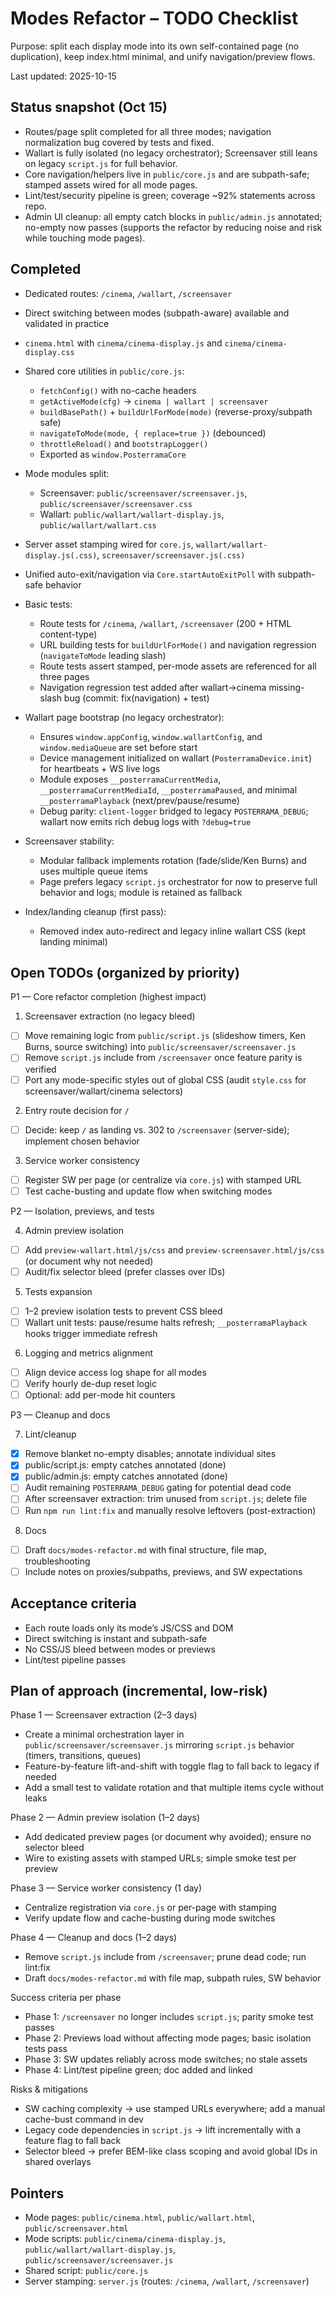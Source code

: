 # Modes Refactor – TODO Checklist

Purpose: split each display mode into its own self-contained page (no duplication), keep index.html minimal, and unify navigation/preview flows.

Last updated: 2025-10-15

## Status snapshot (Oct 15)

- Routes/page split completed for all three modes; navigation normalization bug covered by tests and fixed.
- Wallart is fully isolated (no legacy orchestrator); Screensaver still leans on legacy `script.js` for full behavior.
- Core navigation/helpers live in `public/core.js` and are subpath-safe; stamped assets wired for all mode pages.
- Lint/test/security pipeline is green; coverage ~92% statements across repo.
- Admin UI cleanup: all empty catch blocks in `public/admin.js` annotated; no-empty now passes (supports the refactor by reducing noise and risk while touching mode pages).

## Completed

- Dedicated routes: `/cinema`, `/wallart`, `/screensaver`
- Direct switching between modes (subpath-aware) available and validated in practice
- `cinema.html` with `cinema/cinema-display.js` and `cinema/cinema-display.css`
- Shared core utilities in `public/core.js`:
    - `fetchConfig()` with no-cache headers
    - `getActiveMode(cfg)` → `cinema | wallart | screensaver`
    - `buildBasePath()` + `buildUrlForMode(mode)` (reverse-proxy/subpath safe)
    - `navigateToMode(mode, { replace=true })` (debounced)
    - `throttleReload()` and `bootstrapLogger()`
    - Exported as `window.PosterramaCore`
- Mode modules split:
    - Screensaver: `public/screensaver/screensaver.js`, `public/screensaver/screensaver.css`
    - Wallart: `public/wallart/wallart-display.js`, `public/wallart/wallart.css`
- Server asset stamping wired for `core.js`, `wallart/wallart-display.js(.css)`, `screensaver/screensaver.js(.css)`
- Unified auto-exit/navigation via `Core.startAutoExitPoll` with subpath-safe behavior
- Basic tests:
    - Route tests for `/cinema`, `/wallart`, `/screensaver` (200 + HTML content-type)
    - URL building tests for `buildUrlForMode()` and navigation regression (`navigateToMode` leading slash)
    - Route tests assert stamped, per-mode assets are referenced for all three pages
    - Navigation regression test added after wallart→cinema missing-slash bug (commit: fix(navigation) + test)

- Wallart page bootstrap (no legacy orchestrator):
    - Ensures `window.appConfig`, `window.wallartConfig`, and `window.mediaQueue` are set before start
    - Device management initialized on wallart (`PosterramaDevice.init`) for heartbeats + WS live logs
    - Module exposes `__posterramaCurrentMedia`, `__posterramaCurrentMediaId`, `__posterramaPaused`, and minimal `__posterramaPlayback` (next/prev/pause/resume)
    - Debug parity: `client-logger` bridged to legacy `POSTERRAMA_DEBUG`; wallart now emits rich debug logs with `?debug=true`

- Screensaver stability:
    - Modular fallback implements rotation (fade/slide/Ken Burns) and uses multiple queue items
    - Page prefers legacy `script.js` orchestrator for now to preserve full behavior and logs; module is retained as fallback

- Index/landing cleanup (first pass):
    - Removed index auto-redirect and legacy inline wallart CSS (kept landing minimal)

## Open TODOs (organized by priority)

P1 — Core refactor completion (highest impact)

1. Screensaver extraction (no legacy bleed)

- [ ] Move remaining logic from `public/script.js` (slideshow timers, Ken Burns, source switching) into `public/screensaver/screensaver.js`
- [ ] Remove `script.js` include from `/screensaver` once feature parity is verified
- [ ] Port any mode-specific styles out of global CSS (audit `style.css` for screensaver/wallart/cinema selectors)

2. Entry route decision for `/`

- [ ] Decide: keep `/` as landing vs. 302 to `/screensaver` (server-side); implement chosen behavior

3. Service worker consistency

- [ ] Register SW per page (or centralize via `core.js`) with stamped URL
- [ ] Test cache-busting and update flow when switching modes

P2 — Isolation, previews, and tests

4. Admin preview isolation

- [ ] Add `preview-wallart.html/js/css` and `preview-screensaver.html/js/css` (or document why not needed)
- [ ] Audit/fix selector bleed (prefer classes over IDs)

5. Tests expansion

- [ ] 1–2 preview isolation tests to prevent CSS bleed
- [ ] Wallart unit tests: pause/resume halts refresh; `__posterramaPlayback` hooks trigger immediate refresh

6. Logging and metrics alignment

- [ ] Align device access log shape for all modes
- [ ] Verify hourly de-dup reset logic
- [ ] Optional: add per-mode hit counters

P3 — Cleanup and docs

7. Lint/cleanup

- [x] Remove blanket no-empty disables; annotate individual sites
- [x] public/script.js: empty catches annotated (done)
- [x] public/admin.js: empty catches annotated (done)
- [ ] Audit remaining `POSTERRAMA_DEBUG` gating for potential dead code
- [ ] After screensaver extraction: trim unused from `script.js`; delete file
- [ ] Run `npm run lint:fix` and manually resolve leftovers (post-extraction)

8. Docs

- [ ] Draft `docs/modes-refactor.md` with final structure, file map, troubleshooting
- [ ] Include notes on proxies/subpaths, previews, and SW expectations

## Acceptance criteria

- Each route loads only its mode’s JS/CSS and DOM
- Direct switching is instant and subpath-safe
- No CSS/JS bleed between modes or previews
- Lint/test pipeline passes

## Plan of approach (incremental, low-risk)

Phase 1 — Screensaver extraction (2–3 days)

- Create a minimal orchestration layer in `public/screensaver/screensaver.js` mirroring `script.js` behavior (timers, transitions, queues)
- Feature-by-feature lift-and-shift with toggle flag to fall back to legacy if needed
- Add a small test to validate rotation and that multiple items cycle without leaks

Phase 2 — Admin preview isolation (1–2 days)

- Add dedicated preview pages (or document why avoided); ensure no selector bleed
- Wire to existing assets with stamped URLs; simple smoke test per preview

Phase 3 — Service worker consistency (1 day)

- Centralize registration via `core.js` or per-page with stamping
- Verify update flow and cache-busting during mode switches

Phase 4 — Cleanup and docs (1–2 days)

- Remove `script.js` include from `/screensaver`; prune dead code; run lint:fix
- Draft `docs/modes-refactor.md` with file map, subpath rules, SW behavior

Success criteria per phase

- Phase 1: `/screensaver` no longer includes `script.js`; parity smoke test passes
- Phase 2: Previews load without affecting mode pages; basic isolation tests pass
- Phase 3: SW updates reliably across mode switches; no stale assets
- Phase 4: Lint/test pipeline green; doc added and linked

Risks & mitigations

- SW caching complexity → use stamped URLs everywhere; add a manual cache-bust command in dev
- Legacy code dependencies in `script.js` → lift incrementally with a feature flag to fall back
- Selector bleed → prefer BEM-like class scoping and avoid global IDs in shared overlays

## Pointers

- Mode pages: `public/cinema.html`, `public/wallart.html`, `public/screensaver.html`
- Mode scripts: `public/cinema/cinema-display.js`, `public/wallart/wallart-display.js`, `public/screensaver/screensaver.js`
- Shared script: `public/core.js`
- Server stamping: `server.js` (routes: `/cinema`, `/wallart`, `/screensaver`)
